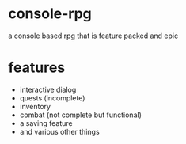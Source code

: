 # console-rpg

a console based rpg that is feature packed and epic

# features

- interactive dialog
- quests (incomplete)
- inventory
- combat (not complete but functional)
- a saving feature
- and various other things
